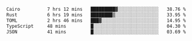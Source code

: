 <!--START_SECTION:waka-->

```txt
Cairo          7 hrs 12 mins   █████████▓░░░░░░░░░░░░░░░   38.76 %
Rust           6 hrs 19 mins   ████████▒░░░░░░░░░░░░░░░░   33.95 %
TOML           2 hrs 46 mins   ███▓░░░░░░░░░░░░░░░░░░░░░   14.95 %
TypeScript     48 mins         █░░░░░░░░░░░░░░░░░░░░░░░░   04.30 %
JSON           41 mins         █░░░░░░░░░░░░░░░░░░░░░░░░   03.69 %
```

<!--END_SECTION:waka-->
